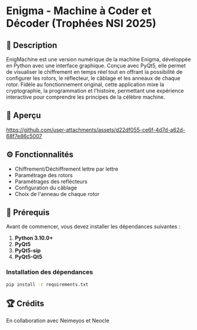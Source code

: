 # **Enigma - Machine à Coder et Décoder (Trophées NSI 2025)**

## 📖 **Description**

EnigMachine est une version numérique de la machine Enigma, développée en Python avec une interface graphique. Conçue avec PyQt5, elle permet de visualiser le chiffrement en temps réel tout en offrant la possibilité de configurer les rotors, le réflecteur, le câblage et les anneaux de chaque rotor. Fidèle au fonctionnement original, cette application mixe la cryptographie, la programmation et l'histoire, permettant une expérience interactive pour comprendre les principes de la célèbre machine.

## 🔎 **Aperçu**
https://github.com/user-attachments/assets/d22df055-ce6f-4d7d-a62d-68f7e86c5007

## ⚙️ **Fonctionnalités**

- Chiffrement/Déchiffrement lettre par lettre
- Paramétrage des rotors
- Paramétrages des reflécteurs
- Configuration du câblage
- Choix de l'anneau de chaque rotor

## 🔧 **Prérequis**

Avant de commencer, vous devez installer les dépendances suivantes :

1. **Python 3.10.0+**
2. **PyQt5**
3. **PyQt5-sip**
4. **PyQt5-Qt5**

### Installation des dépendances

```bash
pip install -r requirements.txt
```

## 🏆 **Crédits**

En collaboration avec Neimeyos et Neocle
